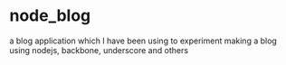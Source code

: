 node_blog
=========

a blog application which I have been using to experiment making a blog using nodejs, backbone, underscore and others